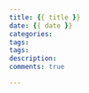 ```yaml
---
title: {{ title }}
date: {{ date }}
categories: 
tags: 
tags: 
description: 
comments: true

---
```

